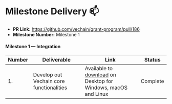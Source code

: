 # Milestone Delivery :mailbox:

* **PR Link:** https://github.com/vechain/grant-program/pull/186
* **Milestone Number:** Milestone 1

#### Milestone 1 — Integration

| Number | Deliverable | Link | Status |
|-|-|-|-|
| 1. | Develop out Vechain core functionalities | Available to [download](https://infinitywallet.io/download) on Desktop for Windows, macOS and Linux | Complete |



